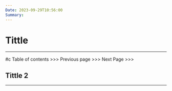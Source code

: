 ```yaml
---
Date: 2023-09-29T10:56:00
Summary:
---
```

# Tittle
---
#c
Table of contents >>> 
Previous page >>> 
Next Page >>>

## Tittle 2
---
